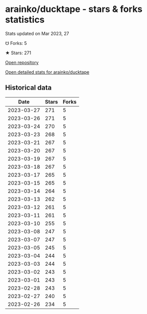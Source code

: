 # arainko/ducktape - stars & forks statistics

Stats updated on Mar 2023, 27

☋ Forks: 5

★ Stars: 271

[Open repository](https://github.com/arainko/ducktape)

[Open detailed stats for arainko/ducktape](https://reviewgithub.com/rep/arainko/ducktape)

## Historical data
| Date | Stars | Forks |
|------|-------|-------|
| 2023-03-27 | 271 | 5 | 
| 2023-03-26 | 271 | 5 | 
| 2023-03-24 | 270 | 5 | 
| 2023-03-23 | 268 | 5 | 
| 2023-03-21 | 267 | 5 | 
| 2023-03-20 | 267 | 5 | 
| 2023-03-19 | 267 | 5 | 
| 2023-03-18 | 267 | 5 | 
| 2023-03-17 | 265 | 5 | 
| 2023-03-15 | 265 | 5 | 
| 2023-03-14 | 264 | 5 | 
| 2023-03-13 | 262 | 5 | 
| 2023-03-12 | 261 | 5 | 
| 2023-03-11 | 261 | 5 | 
| 2023-03-10 | 255 | 5 | 
| 2023-03-08 | 247 | 5 | 
| 2023-03-07 | 247 | 5 | 
| 2023-03-05 | 245 | 5 | 
| 2023-03-04 | 244 | 5 | 
| 2023-03-03 | 244 | 5 | 
| 2023-03-02 | 243 | 5 | 
| 2023-03-01 | 243 | 5 | 
| 2023-02-28 | 243 | 5 | 
| 2023-02-27 | 240 | 5 | 
| 2023-02-26 | 234 | 5 | 

